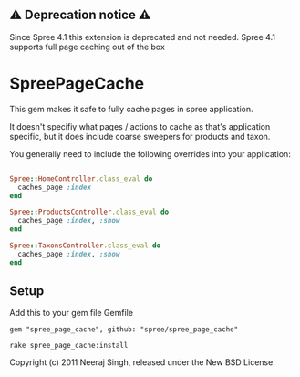 ## ⚠️ Deprecation notice ⚠️

Since Spree 4.1 this extension is deprecated and not needed. Spree 4.1 supports full page caching out of the box


SpreePageCache
===========

This gem makes it safe to fully cache pages in spree application.

It doesn't specifiy what pages / actions to cache as that's application specific, but it does include coarse sweepers for products and taxon.

You generally need to include the following overrides into your application:

````ruby

Spree::HomeController.class_eval do
  caches_page :index
end

Spree::ProductsController.class_eval do
  caches_page :index, :show
end

Spree::TaxonsController.class_eval do
  caches_page :index, :show
end

````


Setup
--------------------
Add this to your gem file Gemfile

    gem "spree_page_cache", github: "spree/spree_page_cache"

    rake spree_page_cache:install


Copyright (c) 2011 Neeraj Singh, released under the New BSD License

